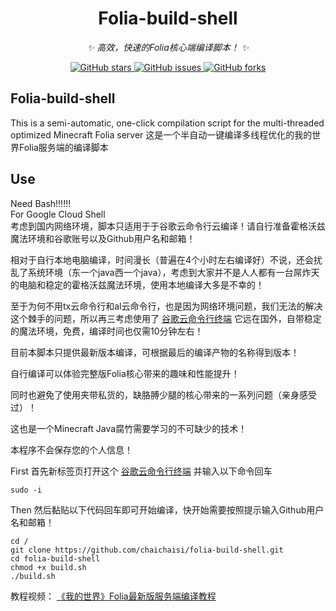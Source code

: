 
<div align="center">

# Folia-build-shell
_✨ 高效，快速的Folia核心端编译脚本！ ✨_


<a href="https://github.com/chaichaisi/folia-build-shell/stargazers">
    <img alt="GitHub stars" src="https://img.shields.io/github/stars/chaichaisi/folia-build-shell?color=%09%2300BFFF&style=flat-square">
</a>
<a href="https://github.com/chaichaisi/folia-build-shell/issues">
    <img alt="GitHub issues" src="https://img.shields.io/github/issues/chaichaisi/folia-build-shell?color=Emerald%20green&style=flat-square">
</a>
<a href="https://github.com/chaichaisi/folia-build-shell/network">
    <img alt="GitHub forks" src="https://img.shields.io/github/forks/chaichaisi/folia-build-shell?color=%2300BFFF&style=flat-square">
</a>

</div>

## Folia-build-shell  
This is a semi-automatic, one-click compilation script for the multi-threaded optimized Minecraft Folia server 这是一个半自动一键编译多线程优化的我的世界Folia服务端的编译脚本  
## Use  
Need Bash!!!!!!  
For Google Cloud Shell  
考虑到国内网络环境，脚本只适用于于谷歌云命令行云编译！请自行准备霍格沃兹魔法环境和谷歌账号以及Github用户名和邮箱！  

相对于自行本地电脑编译，时间漫长（普遍在4个小时左右编译好）不说，还会扰乱了系统环境（东一个java西一个java），考虑到大家并不是人人都有一台屌炸天的电脑和稳定的霍格沃兹魔法环境，使用本地编译大多是不幸的！  

至于为何不用tx云命令行和al云命令行，也是因为网络环境问题，我们无法的解决这个棘手的问题，所以再三考虑使用了 [谷歌云命令行终端](https://shell.cloud.google.com/?hl=zh_CN&fromcloudshell=true&show=terminal) 它远在国外，自带稳定的魔法环境，免费，编译时间也仅需10分钟左右！  

目前本脚本只提供最新版本编译，可根据最后的编译产物的名称得到版本！  

自行编译可以体验完整版Folia核心带来的趣味和性能提升！  

同时也避免了使用夹带私货的，缺胳膊少腿的核心带来的一系列问题（亲身感受过）！  

这也是一个Minecraft Java腐竹需要学习的不可缺少的技术！  

本程序不会保存您的个人信息！  

First 首先新标签页打开这个 [谷歌云命令行终端](https://shell.cloud.google.com/?hl=zh_CN&fromcloudshell=true&show=terminal) 并输入以下命令回车  
```
sudo -i
```
Then 然后黏贴以下代码回车即可开始编译，快开始需要按照提示输入Github用户名和邮箱！  
```
cd /
git clone https://github.com/chaichaisi/folia-build-shell.git
cd folia-build-shell
chmod +x build.sh
./build.sh
```
教程视频：
[《我的世界》Folia最新版服务端编译教程](https://www.bilibili.com/video/BV1b4sgeaEtx/?share_source=copy_web&vd_source=3f9242217329b941ef581c85067e158f)  
